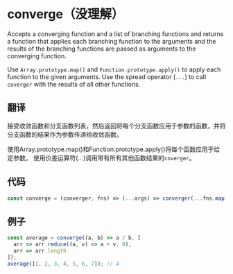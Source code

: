 # converge（没理解）

Accepts a converging function and a list of branching functions and returns a function that applies each branching function to the arguments and the results of the branching functions are passed as arguments to the converging function.

Use `Array.prototype.map()` and `Function.prototype.apply()` to apply each function to the given arguments.
Use the spread operator (`...`) to call `coverger` with the results of all other functions.

## 翻译

接受收敛函数和分支函数列表，然后返回将每个分支函数应用于参数的函数，并将分支函数的结果作为参数传递给收敛函数。

使用Array.prototype.map()和Function.prototype.apply()将每个函数应用于给定参数。
使用价差运算符(...)调用带有所有其他函数结果的`coverger`。

## 代码

```js
const converge = (converger, fns) => (...args) => converger(...fns.map(fn => fn.apply(null, args)));
```

## 例子

```js
const average = converge((a, b) => a / b, [
  arr => arr.reduce((a, v) => a + v, 0),
  arr => arr.length
]);
average([1, 2, 3, 4, 5, 6, 7]); // 4
```
